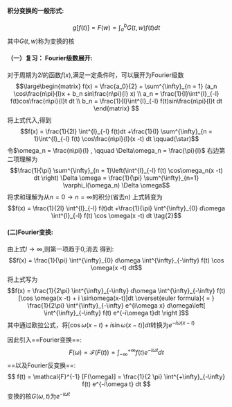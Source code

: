#### 积分变换的一般形式: 
$$g[f(t)] =  F(w) = \int^{b}_{a} G(t,w) f(t) dt$$
其中$G(t,w)$称为变换的核

#### （一）复习： Fourier级数展开: 

对于周期为$2l$的函数$f(x)$,满足一定条件时，可以展开为Fourier级数
$$\large\begin{matrix}
f(x) = \frac{a_0}{2} + \sum^{\infty}_{n = 1} (a_n \cos\frac{n\pi}{l}x + b_n sin\frac{n\pi}{l} x) \\ 
a_n = \frac{1}{l}\int^{l}_{-l} f(t)cos\frac{n\pi}{l}t  dt  \\
b_n = \frac{1}{l}\int^{l}_{-l} f(t)sin\frac{n\pi}{l}t  dt 
\end{matrix} $$
将上式代入,得到
$$f(x) = \frac{1}{2l} \int^{l}_{-l} f(t)dt +\frac{1}{l} \sum^{\infty}_{n = 1}\int^{l}_{-l} f(t) \cos\frac{n\pi}{l}(x -t) dt \qquad(\star)$$
令$\omega_n = \frac{n\pi}{l} , \qquad \Delta\omega_n = \frac{\pi}{l}$
右边第二项理解为
$$\frac{1}{\pi} \sum^{\infty}_{n = 1}\left(\int^{l}_{-l} f(t) \cos\omega_n(x -t) dt \right) \Delta \omega = \frac{1}{\pi} \sum^{\infty}_{n=1} \varphi_l(\omega_n) \Delta \omega$$
将求和理解为从$n = 0 \to n = \infty$的积分(省去n)
上式转变为
$$f(x) = \frac{1}{2l} \int^{l}_{-l} f(t)dt +\frac{1}{\pi} \int^{\infty}_{0} d\omega \int^{l}_{-l}  f(t) \cos \omega(x -t) dt \tag{2}$$

#### (二)Fourier变换:
由上式$l \to \infty$,则第一项趋于0,消去
得到: 
$$f(x) = \frac{1}{\pi} \int^{\infty}_{0} d\omega \int^{\infty}_{-\infty}  f(t) \cos \omega(x -t) dt$$
将上式写为
$$f(x) = \frac{1}{2\pi} \int^{\infty}_{-\infty} d\omega \int^{\infty}_{-\infty}  f(t) [\cos \omega(x -t) + i \sin\omega(x-t)]dt \overset{euler formula}{ = } \frac{1}{2\pi} \int^{\infty}_{-\infty} e^{i\omega x} d\omega\left[ \int^{\infty}_{-\infty} f(t) e^{-i\omega t}dt \right ]$$
其中通过欧拉公式，将$[\cos \omega(x -t) + i \sin\omega(x-t)]dt$转换为$e^{-i\omega(x-t)}$

因此引入==Fourier变换==: 
$$F(\omega) = \mathcal{F}(F(t)) = \int^{+\infty}_{-\infty}   f(t) e^{-i\omega t} dt   \tag{6-9}$$
==以及Fourier反变换==: 
$$
f(t) = \mathcal{F}^{-1} [F(\omega)] = \frac{1}{2 \pi} \int^{+\infty}_{-\infty}  f(t) e^{-i\omega t} dt
$$
 变换的核$G(\omega,t)$为$e^{-i\omega t}$



